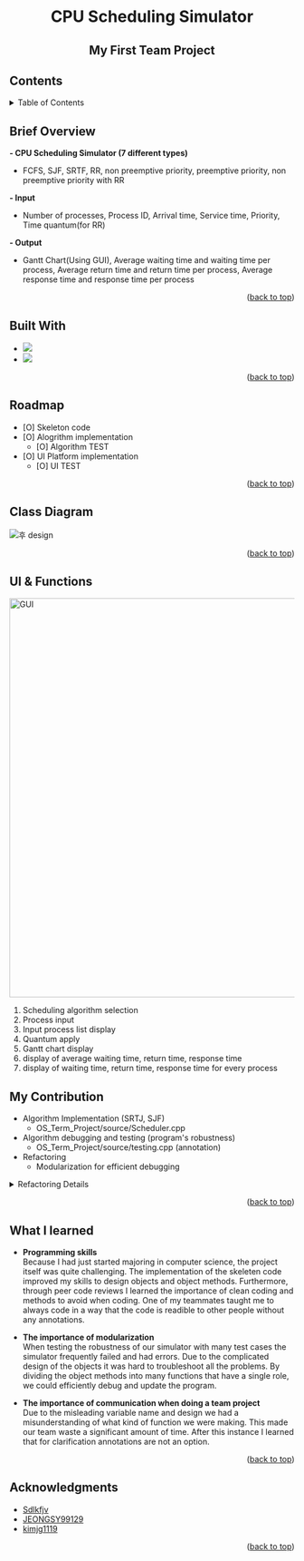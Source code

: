 <!-- Improved compatibility of back to top link: See: https://github.com/othneildrew/Best-README-Template/pull/73 -->
<a name="readme-top"></a>
<!--
*** Thanks for checking out the Best-README-Template. If you have a suggestion
*** that would make this better, please fork the repo and create a pull request
*** or simply open an issue with the tag "enhancement".
*** Don't forget to give the project a star!
*** Thanks again! Now go create something AMAZING! :D
-->



<!-- PROJECT SHIELDS -->
<!--
*** I'm using markdown "reference style" links for readability.
*** Reference links are enclosed in brackets [ ] instead of parentheses ( ).
*** See the bottom of this document for the declaration of the reference variables
*** for contributors-url, forks-url, etc. This is an optional, concise syntax you may use.
*** https://www.markdownguide.org/basic-syntax/#reference-style-links
-->
<!-- PROJECT LOGO -->

# **<center>CPU Scheduling Simulator</center>**
## **<center>My First Team Project</center>**



<!-- TABLE OF CONTENTS -->
## Contents
<details>
  <summary>Table of Contents</summary>
  <ol>
  <li><a href="#brief-overview">Brief Overview</a></li>
  <li><a href="#built-with">Built With</a></li>
  <li><a href="#roadmap">Roadmap</a></li>
  <li><a href="#class-diagram">Class Diagram</a></li>
  <li><a href="#ui-&-functions">UI & Functions</a></li>
  <li><a href="#my-contribution">My Contribution</a></li>
  <li><a href="#what-i-learned">What I Learned</a></li>
  <li><a href="#acknowledgments">Acknowledgments</a></li>
  </ol>
</details


<!-- ABOUT THE PROJECT -->
## Brief Overview

**- CPU Scheduling Simulator (7 different types)**
  - FCFS, SJF, SRTF, RR, non preemptive priority, preemptive priority, non preemptive priority with RR  
  
**- Input**
  - Number of processes, Process ID, Arrival time, Service time, Priority, Time quantum(for RR)
  
**- Output**
  - Gantt Chart(Using GUI), Average waiting time and waiting time per process, Average return time and return time per process, Average response time and response time per process

<p align="right">(<a href="#readme-top">back to top</a>)</p>



## Built With

* <img src="https://img.shields.io/badge/C++-00599C?style=flat-square&logo=C++&logoColor=white"/>
* <img src="https://img.shields.io/badge/Qt-41CD52?style=flat-square&logo=Qt&logoColor=white"/>

<p align="right">(<a href="#readme-top">back to top</a>)</p>



<!-- ROADMAP -->
## Roadmap

- [O] Skeleton code
- [O] Alogrithm implementation
    - [O] Algorithm TEST
- [O] UI Platform implementation
    - [O] UI TEST

<p align="right">(<a href="#readme-top">back to top</a>)</p>



<!-- CLASS DIAGRAM -->
## Class Diagram
![후 design](https://user-images.githubusercontent.com/105041834/201979051-1ca1764d-2fb8-4cb3-be1c-f9df03863f2a.JPG)

<p align="right">(<a href="#readme-top">back to top</a>)</p>

<!-- UI & FUNCTIONS -->
## UI & Functions
<img width="704" alt="GUI" src="https://user-images.githubusercontent.com/105041834/190588251-89d6ed99-f475-4e31-a5ef-08f89b6313cc.png">

<ol>
<li>Scheduling algorithm selection</li>
<li>Process input</li>
<li>Input process list display</li>
<li>Quantum apply</li>
<li>Gantt chart display</li>
<li>display of average waiting time, return time, response time</li>
<li>display of waiting time, return time, response time for every process</li>
</ol>

<!-- MY CONTRIBUTIONS -->
## My Contribution
- Algorithm Implementation (SRTJ, SJF)
  - OS_Term_Project/source/Scheduler.cpp
- Algorithm debugging and testing (program's robustness)
  - OS_Term_Project/source/testing.cpp (annotation)
- Refactoring
  - Modularization for efficient debugging
<details>
<summary>Refactoring Details</summary>
  
**- Previous Design**
  
![전 design](https://user-images.githubusercontent.com/105041834/201979058-6e750b55-598c-49f3-a109-cdfdb1de6390.JPG)

> Previously there was an object(Statistics) which stored the waiting time, return time, response time of a job. After the termination of the schedule algorithm function in Scheduler the Job object's Statistics(waitingTime, returnTime, responseTime) values were all updated and the schedule algorithm function returned the Gantt Chart(std::vector).

```
# deleted class
Statistics class {
Instance variable:
int waitingTime
int returnTime
int responseTime

Instance method:
Statistics ()
Statistics (const int, const int, const int)
void update (const Statistics)
int getWaitingTime() const
int getReturnTime() const
int getResponseTime() const
void updateResponseTime(int)
void updateReturnTime(int)
void updateResponseTime(int)
}

# Only the instance method below was deleted
Job class {
Instance variable:
int processID
int arrivalTime
int serviceTime
int priority
Statistics stat

Instance method:
...
void updateStat(const Statistics)
...
}
```

**- Refactored design**
  
> We deleted the Statistics class and all the methods related to it. The schedule algorithm function **only** returned the Gantt Chart(std::vector). We made additional functions(input : Gantt Chart) that calculated the waiting time, return time, response time per process in the StatisticsManager.
</details>
<p align="right">(<a href="#readme-top">back to top</a>)</p>


<!-- WHAT I LEARNED -->
## What I learned
- **Programming skills**  
Because I had just started majoring in computer science, the project itself was quite challenging. The implementation of the skeleten code improved my skills to design objects and object methods. Furthermore, through peer code reviews I learned the importance of clean coding and methods to avoid when coding. One of my teammates taught me to always code in a way that the code is readible to other people without any annotations.

- **The importance of modularization**  
When testing the robustness of our simulator with many test cases the simulator frequently failed and had errors. Due to the complicated design of the objects it was hard to troubleshoot all the problems. By dividing the object methods into many functions that have a single role, we could efficiently debug and update the program.

- **The importance of communication when doing a team project**  
Due to the misleading variable name and design we had a misunderstanding of what kind of function we were making. This made our team waste a significant amount of time. After this instance I learned that for clarification annotations are not an option.

<p align="right">(<a href="#readme-top">back to top</a>)</p>


<!-- ACKNOWLEDGMENTS -->
## Acknowledgments

* [Sdlkfjv](https://github.com/Sdlkfjv)
* [JEONGSY99129](https://github.com/JEONGSY99129)
* [kimjg1119](https://github.com/kimjg1119)

<p align="right">(<a href="#readme-top">back to top</a>)</p>



<!-- MARKDOWN LINKS & IMAGES -->
<!-- https://www.markdownguide.org/basic-syntax/#reference-style-links -->
[contributors-shield]: https://img.shields.io/github/contributors/github_username/repo_name.svg?style=for-the-badge
[contributors-url]: https://github.com/github_username/repo_name/graphs/contributors
[forks-shield]: https://img.shields.io/github/forks/github_username/repo_name.svg?style=for-the-badge
[forks-url]: https://github.com/github_username/repo_name/network/members
[stars-shield]: https://img.shields.io/github/stars/github_username/repo_name.svg?style=for-the-badge
[stars-url]: https://github.com/github_username/repo_name/stargazers
[issues-shield]: https://img.shields.io/github/issues/github_username/repo_name.svg?style=for-the-badge
[issues-url]: https://github.com/github_username/repo_name/issues
[license-shield]: https://img.shields.io/github/license/github_username/repo_name.svg?style=for-the-badge
[license-url]: https://github.com/github_username/repo_name/blob/master/LICENSE.txt
[linkedin-shield]: https://img.shields.io/badge/-LinkedIn-black.svg?style=for-the-badge&logo=linkedin&colorB=555
[linkedin-url]: https://linkedin.com/in/linkedin_username
[product-screenshot]: images/screenshot.png
[Next.js]: https://img.shields.io/badge/next.js-000000?style=for-the-badge&logo=nextdotjs&logoColor=white
[Next-url]: https://nextjs.org/
[React.js]: https://img.shields.io/badge/React-20232A?style=for-the-badge&logo=react&logoColor=61DAFB
[React-url]: https://reactjs.org/
[Vue.js]: https://img.shields.io/badge/Vue.js-35495E?style=for-the-badge&logo=vuedotjs&logoColor=4FC08D
[Vue-url]: https://vuejs.org/
[Angular.io]: https://img.shields.io/badge/Angular-DD0031?style=for-the-badge&logo=angular&logoColor=white
[Angular-url]: https://angular.io/
[Svelte.dev]: https://img.shields.io/badge/Svelte-4A4A55?style=for-the-badge&logo=svelte&logoColor=FF3E00
[Svelte-url]: https://svelte.dev/
[Laravel.com]: https://img.shields.io/badge/Laravel-FF2D20?style=for-the-badge&logo=laravel&logoColor=white
[Laravel-url]: https://laravel.com
[Bootstrap.com]: https://img.shields.io/badge/Bootstrap-563D7C?style=for-the-badge&logo=bootstrap&logoColor=white
[Bootstrap-url]: https://getbootstrap.com
[JQuery.com]: https://img.shields.io/badge/jQuery-0769AD?style=for-the-badge&logo=jquery&logoColor=white
[JQuery-url]: https://jquery.com 
